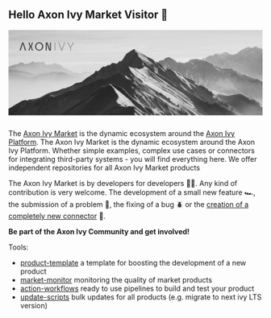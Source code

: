 ## Hello Axon Ivy Market Visitor 👋

![Axon Ivy Banner - Mountain in Summer](https://github.com/axonivy-market/market/blob/master/.github/mountain_banner_summer.png)

The [Axon Ivy Market](https://market.axonivy.com) is the dynamic ecosystem around the [Axon Ivy Platform](https://dev.axonivy.com).
The Axon Ivy Market is the dynamic ecosystem around the Axon Ivy Platform. Whether simple examples, complex use cases or connectors 
for integrating  third-party systems - you will find everything here. We offer independent repositories for all Axon Ivy Market products

The Axon Ivy Market is by developers for developers 👩‍💻. Any kind of contribution is very welcome. The development of a small 
new feature 🏎️, the submission of a problem 📝, the fixing of a bug 🪲 or 
the [creation of a completely new connector](https://github.com/axonivy-market/market/wiki) 🚀.

**Be part of the Axon Ivy Community and get involved!**

Tools:
- [product-template](https://github.com/axonivy-market/market-product) a template for boosting the development of a new product
- [market-monitor](https://axonivy-market.github.io/market-monitor/) monitoring the quality of market products 
- [action-workflows](https://github.com/axonivy-market/github-workflows) ready to use pipelines to build and test your product
- [update-scripts](https://github.com/axonivy-market/market-up2date-keeper) bulk updates for all products (e.g. migrate to next ivy LTS version)
